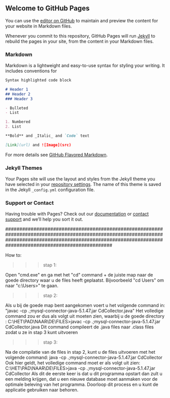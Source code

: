 ## Welcome to GitHub Pages

You can use the [editor on GitHub](https://github.com/E-Rooijackers/CdCollection/edit/master/README.md) to maintain and preview the content for your website in Markdown files.

Whenever you commit to this repository, GitHub Pages will run [Jekyll](https://jekyllrb.com/) to rebuild the pages in your site, from the content in your Markdown files.

### Markdown

Markdown is a lightweight and easy-to-use syntax for styling your writing. It includes conventions for

```markdown
Syntax highlighted code block

# Header 1
## Header 2
### Header 3

- Bulleted
- List

1. Numbered
2. List

**Bold** and _Italic_ and `Code` text

[Link](url) and ![Image](src)
```

For more details see [GitHub Flavored Markdown](https://guides.github.com/features/mastering-markdown/).

### Jekyll Themes

Your Pages site will use the layout and styles from the Jekyll theme you have selected in your [repository settings](https://github.com/E-Rooijackers/CdCollection/settings). The name of this theme is saved in the Jekyll `_config.yml` configuration file.

### Support or Contact

Having trouble with Pages? Check out our [documentation](https://help.github.com/categories/github-pages-basics/) or [contact support](https://github.com/contact) and we’ll help you sort it out.

##############################################################################################################################################################################################################

How to:

>>>stap 1:

Open "cmd.exe" en ga met het "cd" command + de juiste map naar de goede directory waar u de files heeft geplaatst.
Bijvoorbeeld "cd Users" om naar "c:\Users>" te gaan.

>>>stap 2:

Als u bij de goede map bent aangekomen voert u het volgende command in: 
	"javac -cp .;mysql-connector-java-5.1.47.jar CdCollector.java"
Het volledige command zou er dus als volgt uit moeten zien, waarbij u de goede directory :
	C:\HET\PAD\NAAR\DE\FILES>javac -cp .;mysql-connector-java-5.1.47.jar CdCollector.java 
Dit command compileert de .java files naar .class files zodat u ze in stap 3 kunt uitvoeren

>>>stap 3:
 
Na de compilatie van de files in stap 2, kunt u de files uitvoeren met het volgende command:
	java -cp .;mysql-connector-java-5.1.47.jar CdCollector
Ook hier geldt, het volledige command moet er als volgt uit zien:
	C:\HET\PAD\NAAR\DE\FILES>java -cp .;mysql-connector-java-5.1.47.jar CdCollector
Als dit de eerste keer is dat u dit programma opstart dan zult u een melding krijgen, dat u een nieuwe database moet aanmaken voor de optimale 
beleving van het programma. Doorloop dit process en u kunt de applicatie gebruiken naar behoren. 




